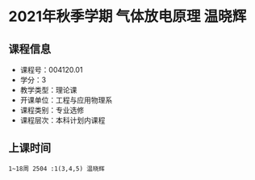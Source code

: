 # 2021年秋季学期 气体放电原理 温晓辉






## 课程信息

- 课程号：004120.01
- 学分：3
- 教学类型：理论课
- 开课单位：工程与应用物理系
- 课程类别：专业选修
- 课程层次：本科计划内课程

## 上课时间

```
1~18周 2504 :1(3,4,5) 温晓辉
```

